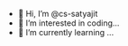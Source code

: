 - 👋 Hi, I’m @cs-satyajit
- 👀 I’m interested in coding...
- 🌱 I’m currently learning ...

<!---
cs-satyajit/cs-satyajit is a ✨ special ✨ repository because its `README.md` (this file) appears on your GitHub profile.
You can click the Preview link to take a look at your changes.
--->
